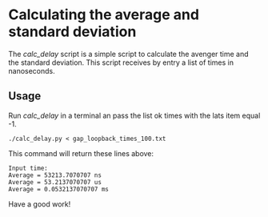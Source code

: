 # Calculating the average and standard deviation

The *calc_delay* script is a simple script to calculate the avenger time and the standard deviation. This script receives by entry a list of times in nanoseconds.

## Usage
Run *calc_delay* in a terminal an pass the list ok times with the lats item equal -1.

    ./calc_delay.py < gap_loopback_times_100.txt 

This command will return these lines above:

```
Input time:
Average = 53213.7070707 ns
Average = 53.2137070707 us
Average = 0.0532137070707 ms
```

Have a good work!
